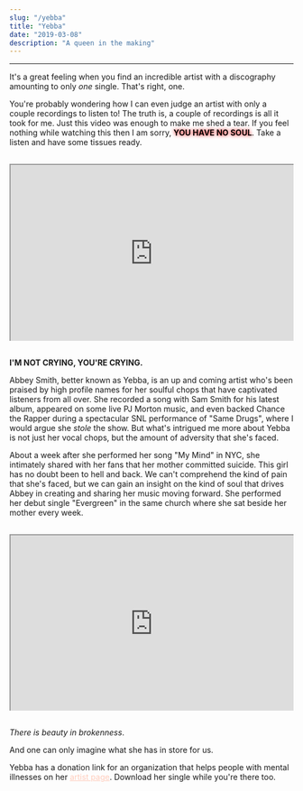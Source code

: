 ```yaml
---
slug: "/yebba"
title: "Yebba"
date: "2019-03-08"
description: "A queen in the making"
---
```

---
It's a great feeling when you find an incredible artist with a discography amounting to only *one* single. That's right, one.

You're probably wondering how I can even judge an artist with only a couple recordings to listen to! The truth is, a couple of recordings is all it took for me. Just this video was enough to make me shed a tear. If you feel nothing while watching this then I am sorry, <b style="color: black; text-shadow: 0px 0px 6px red">YOU HAVE NO SOUL</b>. Take a listen and have some tissues ready.

<div style="margin: 30px 0 ; position: relative; padding-bottom: 56.25%; padding-top: 30px; height: 0; overflow: hidden;">
    <iframe width="420" height="315" style="position: absolute; top: 0; left: 0; width: 100%; height: 100%;" src="https://www.youtube.com/embed/RXwE1G7_U9M" frameborder="1" allowfullscreen></iframe>
</div>

**I'M NOT CRYING, YOU'RE CRYING.**

Abbey Smith, better known as Yebba, is an up and coming artist who's been praised by high profile names for her soulful chops that have captivated listeners from all over. She recorded a song with Sam Smith for his latest album, appeared on some live PJ Morton music, and even backed Chance the Rapper during a spectacular SNL performance of "Same Drugs", where I would argue she _stole_ the show. But what's intrigued me more about Yebba is not just her vocal chops, but the amount of adversity that she's faced.

About a week after she performed her song "My Mind" in NYC, she intimately shared with her fans that her mother committed suicide. This girl has no doubt been to hell and back. We can't comprehend the kind of pain that she's faced, but we can gain an insight on the kind of soul that drives Abbey in creating and sharing her music moving forward. She performed her debut single "Evergreen" in the same church where she sat beside her mother every week.

<div style="margin: 30px 0 ; position: relative; padding-bottom: 56.25%; padding-top: 30px; height: 0; overflow: hidden;">
    <iframe width="420" height="315" style="position: absolute; top: 0; left: 0; width: 100%; height: 100%;" src="https://www.youtube.com/embed/0v2nhMQmntE" frameborder="1" allowfullscreen></iframe>
</div>

*There is beauty in brokenness*. 

And one can only imagine what she has in store for us.

Yebba has a donation link for an organization that helps people with mental illnesses on her <a style="color: #FFCCBC;" href="https://www.yebbasmith.com/">artist page</a>. Download her single while you're there too.

